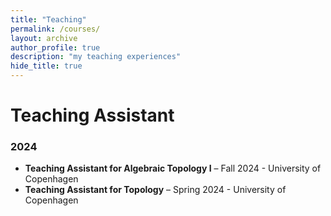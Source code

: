 ```yaml
---
title: "Teaching" 
permalink: /courses/
layout: archive
author_profile: true
description: "my teaching experiences"
hide_title: true
---
```


# Teaching Assistant

### 2024
- **Teaching Assistant for Algebraic Topology I** – Fall 2024 - University of Copenhagen
- **Teaching Assistant for Topology** – Spring 2024 - University of Copenhagen
